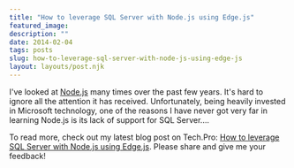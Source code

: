 ```yaml
---
title: "How to leverage SQL Server with Node.js using Edge.js"
featured_image: 
description: ""
date: 2014-02-04
tags: posts
slug: how-to-leverage-sql-server-with-node-js-using-edge-js
layout: layouts/post.njk
---
```




I've looked at [Node.js](http://nodejs.org) many times over the past few years. It's hard to ignore all the attention it has received. Unfortunately, being heavily invested in Microsoft technology, one of the reasons I have never got very far in learning Node.js is its lack of support for SQL Server....

To read more, check out my latest blog post on Tech.Pro: [How to leverage SQL Server with Node.js using Edge.js](http://tech.pro/tutorial/1852/how-to-leverage-sql-server-with-nodejs-using-edgejs). Please share and give me your feedback!



